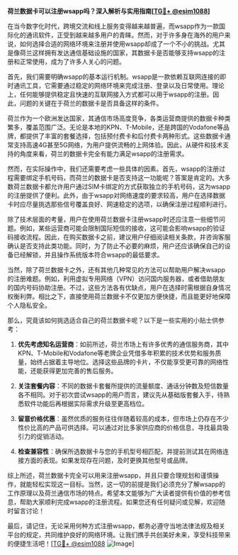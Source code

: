 **荷兰数据卡可以注册wsapp吗？深入解析与实用指南[[TG💪+ @esim1088](https://t.me/s/esim1088)]**

在当今数字化时代，跨境交流和线上服务变得越来越普遍，而wsapp作为一款国际化的通讯软件，正受到越来越多用户的青睐。然而，对于许多身在海外的用户来说，如何选择合适的网络环境来注册并使用wsapp却成了一个不小的挑战。尤其是像荷兰这样拥有发达通信基础设施的国家，其数据卡是否能够支持wsapp的注册和正常使用，成为了许多人关心的问题。

首先，我们需要明确wsapp的基本运行机制。wsapp是一款依赖互联网连接的即时通讯工具，它需要通过稳定的网络环境来完成注册、登录以及日常使用。理论上，任何能够提供稳定且快速的互联网接入方式都可以用于wsapp的注册。因此，问题的关键在于荷兰的数据卡是否具备这样的条件。

荷兰作为一个欧洲发达国家，其通信市场高度竞争，各类运营商提供的数据卡种类繁多，覆盖范围广泛。无论是本地的KPN、T-Mobile，还是跨国的Vodafone等品牌，都提供了丰富的套餐选择，包括预付费卡和后付费卡两种形式。这些数据卡通常支持高速4G甚至5G网络，为用户提供流畅的上网体验。因此，从硬件和技术支持的角度来看，荷兰的数据卡完全有能力满足wsapp的注册需求。

然而，在实际操作中，我们还需要考虑一些具体的因素。首先，wsapp的注册过程需要绑定手机号码，而荷兰的数据卡是否支持这一功能呢？答案是肯定的。大多数荷兰数据卡都允许用户通过SIM卡绑定的方式获取独立的手机号码，这为wsapp的注册提供了便利。此外，由于wsapp对网络速度的要求较高，用户在选择数据卡时应尽量挑选那些信号覆盖良好、网速稳定的选项，以确保注册过程顺利进行。

除了技术层面的考量，用户在使用荷兰数据卡注册wsapp时还应注意一些细节问题。例如，某些运营商可能会限制国际短信的接收，这可能会影响wsapp的验证码接收流程。因此，在购买数据卡之前，建议用户仔细阅读相关条款，并咨询客服确认是否支持此类功能。同时，为了防止不必要的麻烦，用户还应该确保自己的设备已经解锁，并且操作系统版本符合wsapp的最低要求。

当然，除了荷兰数据卡之外，还有其他几种常见的方法可以帮助用户解决wsapp的注册难题。例如，利用虚拟专用网络（VPN）访问国内服务器，或者借助朋友的国内号码协助注册。不过，这些方法各有优缺点，用户在选择时需根据自身情况权衡利弊。相比之下，直接使用荷兰数据卡不仅更加方便快捷，而且能更好地保障个人隐私安全。

那么，究竟该如何挑选适合自己的荷兰数据卡呢？以下是一些实用的小贴士供参考：

1. **优先考虑知名运营商**：如前所述，荷兰市场上有许多优秀的通信服务商，其中KPN、T-Mobile和Vodafone等老牌企业凭借多年积累的技术优势和服务质量，始终占据着主导地位。选择这些品牌的卡片，不仅能享受更可靠的网络性能，还能获得更加完善的售后服务。

2. **关注套餐内容**：不同的数据卡套餐所提供的流量额度、通话分钟数及短信数量各不相同。对于初次尝试wsapp的用户而言，建议先从基础版套餐入手，待熟悉软件功能后再根据实际需求升级至更高档位。

3. **留意价格优惠**：虽然优质的服务往往伴随着较高的成本，但市场上仍存在不少性价比高的产品可供选择。可以通过对比多家供应商的价格信息，寻找最具吸引力的促销活动。

4. **检查兼容性**：确保所选数据卡与您的手机型号相匹配，并提前测试其在网络连接方面的表现。如果发现存在问题，及时更换其他型号或品牌。

综上所述，荷兰数据卡完全可以用来注册wsapp，并且只要合理规划和谨慎操作，就能轻松实现这一目标。当然，这一切的前提是我们必须充分了解wsapp的工作原理以及荷兰通信市场的特点。希望本文能够为广大读者提供有价值的参考信息，帮助大家顺利完成wsapp的注册流程。如果您还有任何疑问或见解，欢迎随时留言讨论！

最后，请记住，无论采用何种方式注册wsapp，都务必遵守当地法律法规及相关平台的规定，共同维护良好的网络环境。让我们携手共创美好未来，享受科技带来的便捷生活吧！[[TG💪+ @esim1088](https://t.me/s/esim1088) ![Image](https://i.postimg.cc/4NQfJmqS/Snipaste-2025-05-13-00-14-12.png)]